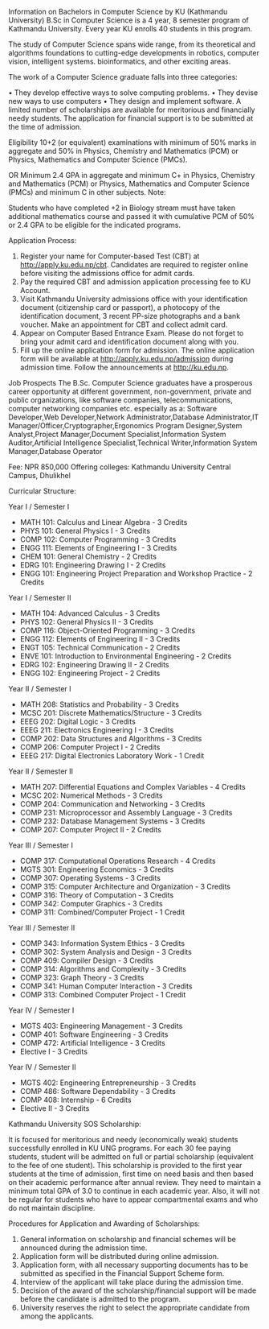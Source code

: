 Information on Bachelors in Computer Science by KU (Kathmandu University)
B.Sc in Computer Science is a 4 year, 8 semester program of Kathmandu University. Every year KU enrolls 40 students in this program.

The study of Computer Science spans wide range, from its theoretical and algorithms foundations to cutting-edge developments in robotics, computer vision, intelligent systems. bioinformatics, and other exciting areas.

The work of a Computer Science graduate falls into three categories:

• They develop effective ways to solve computing problems.
• They devise new ways to use computers
• They design and implement software.
A limited number of scholarships are available for meritorious and financially needy students. The application for financial support is to be submitted at the time of admission.

Eligibility
10+2 (or equivalent) examinations with minimum of 50% marks in aggregate and 50% in Physics, Chemistry and Mathematics (PCM) or Physics, Mathematics and Computer Science (PMCs).

OR Minimum 2.4 GPA in aggregate and minimum C+ in Physics, Chemistry and Mathematics (PCM) or Physics, Mathematics and Computer Science (PMCs) and minimum C in other subjects. Note:

Students who have completed +2 in Biology stream must have taken additional mathematics course and passed it with cumulative PCM of 50% or 2.4 GPA to be eligible for the indicated programs.

Application Process:

1. Register your name for Computer-based Test (CBT) at http://apply.ku.edu.np/cbt. Candidates are required to register online before visiting the admissions office for admit cards.
2. Pay the required CBT and admission application processing fee to KU Account.
3. Visit Kathmandu University admissions office with your identification document (citizenship card or passport), a photocopy of the identification document, 3 recent PP-size photographs and a bank voucher. Make an appointment for CBT and collect admit card.
4. Appear on Computer Based Entrance Exam. Please do not forget to bring your admit card and identification document along with you.
5. Fill up the online application form for admission. The online application form will be available at http://apply.ku.edu.np/admission during admission time.
   Follow the announcements at http://ku.edu.np.

Job Prospects
The B.Sc. Computer Science graduates have a prosperous career opportunity at different government, non-government, private and public organizations, like software companies, telecommunications, computer networking companies etc. especially as a:
Software Developer,Web Developer,Network Administrator,Database Administrator,IT Manager/Officer,Cryptographer,Ergonomics Program Designer,System Analyst,Project Manager,Document Specialist,Information System Auditor,Artificial Intelligence Specialist,Technical Writer,Information System Manager,Database Operator

Fee: NPR 850,000
Offering colleges: Kathmandu University Central Campus, Dhulikhel

Curricular Structure:

Year I / Semester I

- MATH 101: Calculus and Linear Algebra - 3 Credits
- PHYS 101: General Physics I - 3 Credits
- COMP 102: Computer Programming - 3 Credits
- ENGG 111: Elements of Engineering I - 3 Credits
- CHEM 101: General Chemistry - 2 Credits
- EDRG 101: Engineering Drawing I - 2 Credits
- ENGG 101: Engineering Project Preparation and Workshop Practice - 2 Credits

Year I / Semester II

- MATH 104: Advanced Calculus - 3 Credits
- PHYS 102: General Physics II - 3 Credits
- COMP 116: Object-Oriented Programming - 3 Credits
- ENGG 112: Elements of Engineering II - 3 Credits
- ENGT 105: Technical Communication - 2 Credits
- ENVE 101: Introduction to Environmental Engineering - 2 Credits
- EDRG 102: Engineering Drawing II - 2 Credits
- ENGG 102: Engineering Project - 2 Credits

Year II / Semester I

- MATH 208: Statistics and Probability - 3 Credits
- MCSC 201: Discrete Mathematics/Structure - 3 Credits
- EEEG 202: Digital Logic - 3 Credits
- EEEG 211: Electronics Engineering I - 3 Credits
- COMP 202: Data Structures and Algorithms - 3 Credits
- COMP 206: Computer Project I - 2 Credits
- EEEG 217: Digital Electronics Laboratory Work - 1 Credit

Year II / Semester II

- MATH 207: Differential Equations and Complex Variables - 4 Credits
- MCSC 202: Numerical Methods - 3 Credits
- COMP 204: Communication and Networking - 3 Credits
- COMP 231: Microprocessor and Assembly Language - 3 Credits
- COMP 232: Database Management Systems - 3 Credits
- COMP 207: Computer Project II - 2 Credits

Year III / Semester I

- COMP 317: Computational Operations Research - 4 Credits
- MGTS 301: Engineering Economics - 3 Credits
- COMP 307: Operating Systems - 3 Credits
- COMP 315: Computer Architecture and Organization - 3 Credits
- COMP 316: Theory of Computation - 3 Credits
- COMP 342: Computer Graphics - 3 Credits
- COMP 311: Combined/Computer Project - 1 Credit

Year III / Semester II

- COMP 343: Information System Ethics - 3 Credits
- COMP 302: System Analysis and Design - 3 Credits
- COMP 409: Compiler Design - 3 Credits
- COMP 314: Algorithms and Complexity - 3 Credits
- COMP 323: Graph Theory - 3 Credits
- COMP 341: Human Computer Interaction - 3 Credits
- COMP 313: Combined Computer Project - 1 Credit

Year IV / Semester I

- MGTS 403: Engineering Management - 3 Credits
- COMP 401: Software Engineering - 3 Credits
- COMP 472: Artificial Intelligence - 3 Credits
- Elective I - 3 Credits

Year IV / Semester II

- MGTS 402: Engineering Entrepreneurship - 3 Credits
- COMP 486: Software Dependability - 3 Credits
- COMP 408: Internship - 6 Credits
- Elective II - 3 Credits

Kathmandu University SOS Scholarship:

It is focused for meritorious and needy (economically weak) students successfully enrolled in KU UNG programs. For each 30 fee paying students, student will be admitted on full or partial scholarship (equivalent to the fee of one student). This scholarship is provided to the first year students at the time of admission, first time on need basis and then based on their academic performance after annual review. They need to maintain a minimum total GPA of 3.0 to continue in each academic year. Also, it will not be regular for students who have to appear compartmental exams and who do not maintain discipline.

Procedures for Application and Awarding of Scholarships:

1. General information on scholarship and financial schemes will be announced during the admission time.
2. Application form will be distributed during online admission.
3. Application form, with all necessary supporting documents has to be submitted as specified in the Financial Support Scheme form.
4. Interview of the applicant will take place during the admission time.
5. Decision of the award of the scholarship/financial support will be made before the candidate is admitted to the program.
6. University reserves the right to select the appropriate candidate from among the applicants.
